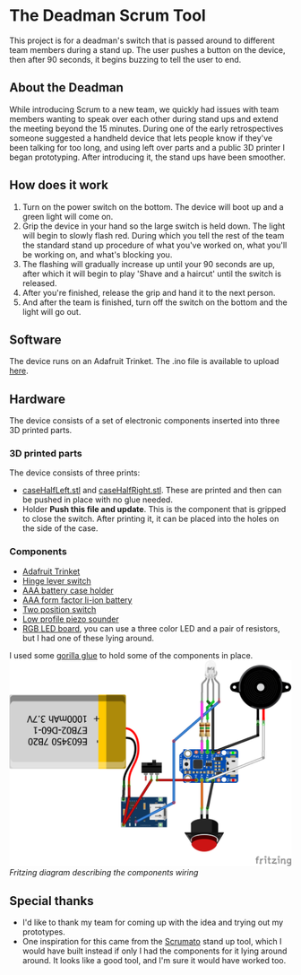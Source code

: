 # The Deadman Scrum Tool
This project is for a deadman's switch that is passed around to different team members during a stand up. The user pushes a button on the device, then after 90 seconds, it begins buzzing to tell the user to end.
## About the Deadman
While introducing Scrum to a new team, we quickly had issues with team members wanting to speak over each other during stand ups and extend the meeting beyond the 15 minutes. During one of the early retrospectives someone suggested a handheld device that lets people know if they've been talking for too long, and using left over parts and a public 3D printer I began prototyping. After introducing it, the stand ups have been smoother.
## How does it work
1. Turn on the power switch on the bottom. The device will boot up and a green light will come on.
2. Grip the device in your hand so the large switch is held down. The light will begin to slowly flash red. During which you tell the rest of the team the standard stand up procedure of what you've worked on, what you'll be working on, and what's blocking you.
3. The flashing will gradually increase up until your 90 seconds are up, after which it will begin to play 'Shave and a haircut' until the switch is released.
4. After you're finished, release the grip and hand it to the next person.
5. And after the team is finished, turn off the switch on the bottom and the light will go out.
## Software
The device runs on an Adafruit Trinket. The .ino file is available to upload [here](https://github.com/Willybood/Deadman-Scrum-Tool/tree/master/deadman).
## Hardware
The device consists of a set of electronic components inserted into three 3D printed parts.
### 3D printed parts
The device consists of three prints:
* [caseHalfLeft.stl](https://github.com/Willybood/Deadman-Scrum-Tool/blob/ReadmeInProgress/caseHalfLeft.stl) and [caseHalfRight.stl](https://github.com/Willybood/Deadman-Scrum-Tool/blob/ReadmeInProgress/caseHalfRight.stl). These are printed and then can be pushed in place with no glue needed.
* Holder **Push this file and update**. This is the component that is gripped to close the switch. After printing it, it can be placed into the holes on the side of the case.
### Components
* [Adafruit Trinket](https://www.amazon.co.uk/gp/product/B00M40XTI4/ref=oh_aui_detailpage_o05_s00?ie=UTF8&psc=1)
* [Hinge lever switch](https://www.amazon.co.uk/gp/product/B00M1ZTO2C/ref=oh_aui_detailpage_o04_s01?ie=UTF8&psc=1)
* [AAA battery case holder](https://www.amazon.co.uk/gp/product/B00H8T6J3S/ref=oh_aui_detailpage_o04_s00?ie=UTF8&psc=1)
* [AAA form factor li-ion battery](https://www.amazon.co.uk/gp/product/B016CT546C/ref=oh_aui_detailpage_o04_s00?ie=UTF8&psc=1)
* [Two position switch](https://www.amazon.co.uk/gp/product/B007QAJMHO/ref=oh_aui_detailpage_o03_s00?ie=UTF8&psc=1)
* [Low profile piezo sounder](https://www.maplin.co.uk/p/30v-very-low-profile-piezo-sounder-4mm-ku57m)
* [RGB LED board](https://www.amazon.co.uk/kwmobile-RGB-LED-module-Arduino/dp/B01N248IOR/ref=sr_1_22?ie=UTF8&qid=1515148985&sr=8-22&keywords=RGB+LED+board), you can use a three color LED and a pair of resistors, but I had one of these lying around.

I used some [gorilla glue](https://www.amazon.co.uk/gp/product/B009NQQJFC/ref=oh_aui_detailpage_o01_s00?ie=UTF8&psc=1) to hold some of the components in place.
![Fritzing diagram](/Board.png?raw=true "Fritzing diagram")
*Fritzing diagram describing the components wiring*
## Special thanks
* I'd like to thank my team for coming up with the idea and trying out my prototypes.
* One inspiration for this came from the [Scrumato](https://github.com/platisd/scrumtato) stand up tool, which I would have built instead if only I had the components for it lying around around. It looks like a good tool, and I'm sure it would have worked too.
